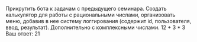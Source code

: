 Прикрутить бота к задачам с предыдущего семинара. Создать калькулятор для работы с рациональными числами, организовать меню, добавив в нее систему логгирования (содержит id, пользователя, ввод, результат). Дополнительно с комплексными числами. 12 + 3 * 3 Ваш ответ: 21